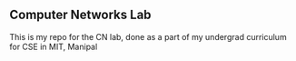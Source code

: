 ## Computer Networks Lab
This is my repo for the CN lab, done as a part of my undergrad curriculum for CSE in MIT, Manipal

